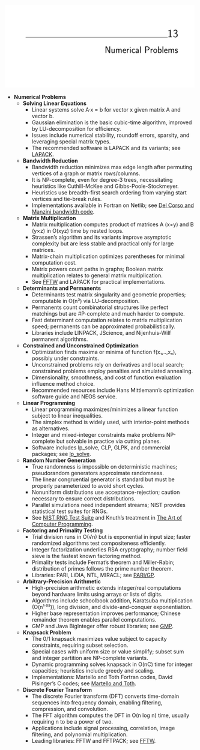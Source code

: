 ![ADM-ch13-numericals](ADM-ch13-numericals.best.png)

- **Numerical Problems**
  - **Solving Linear Equations**
    - Linear systems solve A·x = b for vector x given matrix A and vector b.  
    - Gaussian elimination is the basic cubic-time algorithm, improved by LU-decomposition for efficiency.  
    - Issues include numerical stability, roundoff errors, sparsity, and leveraging special matrix types.  
    - The recommended software is LAPACK and its variants; see [LAPACK](http://www.netlib.org/lapack).  
  - **Bandwidth Reduction**
    - Bandwidth reduction minimizes max edge length after permuting vertices of a graph or matrix rows/columns.  
    - It is NP-complete, even for degree-3 trees, necessitating heuristics like Cuthill-McKee and Gibbs-Poole-Stockmeyer.  
    - Heuristics use breadth-first search ordering from varying start vertices and tie-break rules.  
    - Implementations available in Fortran on Netlib; see [Del Corso and Manzini bandwidth code](http://www.mfn.unipmn.it/~manzini/bandmin).  
  - **Matrix Multiplication**
    - Matrix multiplication computes product of matrices A (x×y) and B (y×z) in O(xyz) time by nested loops.  
    - Strassen’s algorithm and its variants improve asymptotic complexity but are less stable and practical only for large matrices.  
    - Matrix-chain multiplication optimizes parentheses for minimal computation cost.  
    - Matrix powers count paths in graphs; Boolean matrix multiplication relates to general matrix multiplication.  
    - See [FFTW](http://www.fft.org) and LAPACK for practical implementations.  
  - **Determinants and Permanents**
    - Determinants test matrix singularity and geometric properties; computable in O(n³) via LU-decomposition.  
    - Permanents count combinatorial structures like perfect matchings but are #P-complete and much harder to compute.  
    - Fast determinant computation relates to matrix multiplication speed; permanents can be approximated probabilistically.  
    - Libraries include LINPACK, JScience, and Nijenhuis-Wilf permanent algorithms.  
  - **Constrained and Unconstrained Optimization**
    - Optimization finds maxima or minima of function f(x₁,..,xₙ), possibly under constraints.  
    - Unconstrained problems rely on derivatives and local search; constrained problems employ penalties and simulated annealing.  
    - Dimensionality, smoothness, and cost of function evaluation influence method choice.  
    - Recommended resources include Hans Mittlemann’s optimization software guide and NEOS service.  
  - **Linear Programming**
    - Linear programming maximizes/minimizes a linear function subject to linear inequalities.  
    - The simplex method is widely used, with interior-point methods as alternatives.  
    - Integer and mixed-integer constraints make problems NP-complete but solvable in practice via cutting planes.  
    - Software includes lp_solve, CLP, GLPK, and commercial packages; see [lp_solve](http://lpsolve.sourceforge.net).  
  - **Random Number Generation**
    - True randomness is impossible on deterministic machines; pseudorandom generators approximate randomness.  
    - The linear congruential generator is standard but must be properly parameterized to avoid short cycles.  
    - Nonuniform distributions use acceptance-rejection; caution necessary to ensure correct distributions.  
    - Parallel simulations need independent streams; NIST provides statistical test suites for RNGs.  
    - See [NIST RNG Test Suite](http://csrc.nist.gov/rng/) and Knuth’s treatment in [The Art of Computer Programming](https://www-cs-faculty.stanford.edu/~knuth/).  
  - **Factoring and Primality Testing**
    - Trial division runs in O(√n) but is exponential in input size; faster randomized algorithms test compositeness efficiently.  
    - Integer factorization underlies RSA cryptography; number field sieve is the fastest known factoring method.  
    - Primality tests include Fermat’s theorem and Miller-Rabin; distribution of primes follows the prime number theorem.  
    - Libraries: PARI, LiDIA, NTL, MIRACL; see [PARI/GP](http://pari.math.u-bordeaux.fr).  
  - **Arbitrary-Precision Arithmetic**
    - High-precision arithmetic extends integer/real computations beyond hardware limits using arrays or lists of digits.  
    - Algorithms include schoolbook addition, Karatsuba multiplication (O(n¹˙⁵⁹)), long division, and divide-and-conquer exponentiation.  
    - Higher base representation improves performance; Chinese remainder theorem enables parallel computations.  
    - GMP and Java BigInteger offer robust libraries; see [GMP](http://gmplib.org).  
  - **Knapsack Problem**
    - The 0/1 knapsack maximizes value subject to capacity constraints, requiring subset selection.  
    - Special cases with uniform size or value simplify; subset sum and integer partition are NP-complete variants.  
    - Dynamic programming solves knapsack in O(nC) time for integer capacities; heuristics include greedy and scaling.  
    - Implementations: Martello and Toth Fortran codes, David Pisinger’s C codes; see [Martello and Toth](http://www.or.deis.unibo.it/kp.html).  
  - **Discrete Fourier Transform**
    - The discrete Fourier transform (DFT) converts time-domain sequences into frequency domain, enabling filtering, compression, and convolution.  
    - The FFT algorithm computes the DFT in O(n log n) time, usually requiring n to be a power of two.  
    - Applications include signal processing, correlation, image filtering, and polynomial multiplication.  
    - Leading libraries: FFTW and FFTPACK; see [FFTW](http://www.fftw.org).
